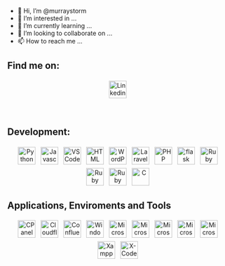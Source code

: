 - 👋 Hi, I’m @murraystorm
- 👀 I’m interested in ...
- 🌱 I’m currently learning ...
- 💞️ I’m looking to collaborate on ...
- 📫 How to reach me ...

<!---
murraystorm/murraystorm is a ✨ special ✨ repository because its `README.md` (this file) appears on your GitHub profile.
You can click the Preview link to take a look at your changes.
--->


## Find me on:


<p align="center">
  <a href="https://www.linkedin.com/in/murraystorm/" target="_blank" rel="noopener noreferrer">
    <img src="https://cdn.jsdelivr.net/npm/simple-icons@3.13.0/icons/linkedin.svg" alt="Linkedin" height="40" style="vertical-align:top; margin:4px">
  </a>
</p>

<br />

## Development:
<p align="center">
<img src="https://cdn.jsdelivr.net/npm/simple-icons@3.13.0/icons/python.svg" alt="Python" height="40" style="vertical-align:top; margin:4px">
<img src="https://cdn.jsdelivr.net/npm/simple-icons@3.13.0/icons/javascript.svg" alt="Javascript" height="40" style="vertical-align:top; margin:4px">
<img src="https://cdn.jsdelivr.net/npm/simple-icons@3.13.0/icons/visualstudiocode.svg" alt="VS Code" height="40" style="vertical-align:top; margin:4px">
<img src="https://cdn.jsdelivr.net/npm/simple-icons@3.13.0/icons/html5.svg" alt="HTML" height="40" style="vertical-align:top; margin:4px">
<img src="https://cdn.jsdelivr.net/npm/simple-icons@3.13.0/icons/wordpress.svg" alt="WordPress" height="40" style="vertical-align:top; margin:4px">
<img src="https://cdn.jsdelivr.net/npm/simple-icons@3.13.0/icons/laravel.svg" alt="Laravel" height="40" style="vertical-align:top; margin:4px">
<img src="https://cdn.jsdelivr.net/npm/simple-icons@3.13.0/icons/php.svg" alt="PHP" height="40" style="vertical-align:top; margin:4px">
<img src="https://cdn.jsdelivr.net/npm/simple-icons@3.13.0/icons/flask.svg" alt="flask" height="40" style="vertical-align:top; margin:4px">  
<img src="https://cdn.jsdelivr.net/npm/simple-icons@3.13.0/icons/ruby.svg" alt="Ruby" height="40" style="vertical-align:top; margin:4px">
<img src="https://cdn.jsdelivr.net/npm/simple-icons@3.13.0/icons/rubygems.svg" alt="Ruby Gems" height="40" style="vertical-align:top; margin:4px">
<img src="https://cdn.jsdelivr.net/npm/simple-icons@3.13.0/icons/rubyonrails.svg" alt="Ruby on Rails" height="40" style="vertical-align:top; margin:4px">
<img src="https://cdn.jsdelivr.net/npm/simple-icons@3.13.0/icons/c.svg" alt="C" height="40" style="vertical-align:top; margin:4px">
</p>

## Applications, Enviroments and Tools
<p align="center">
<img src="https://cdn.jsdelivr.net/npm/simple-icons@3.13.0/icons/cpanel.svg" alt="CPanel" height="40" style="vertical-align:top; margin:4px">
<img src="https://cdn.jsdelivr.net/npm/simple-icons@3.13.0/icons/cloudflare.svg" alt="Cloudflare" height="40" style="vertical-align:top; margin:4px">
<img src="https://cdn.jsdelivr.net/npm/simple-icons@3.13.0/icons/confluence.svg" alt="Confluence" height="40" style="vertical-align:top; margin:4px">
<img src="https://cdn.jsdelivr.net/npm/simple-icons@3.13.0/icons/windows.svg" alt="Windows" height="40" style="vertical-align:top; margin:4px">
<img src="https://cdn.jsdelivr.net/npm/simple-icons@3.13.0/icons/microsoftazure.svg" alt="Microsoft Azure" height="40" style="vertical-align:top; margin:4px">
<img src="https://cdn.jsdelivr.net/npm/simple-icons@3.13.0/icons/microsoftoffice.svg" alt="Microsoft Office" height="40" style="vertical-align:top; margin:4px">
<img src="https://cdn.jsdelivr.net/npm/simple-icons@3.13.0/icons/microsoftonedrive.svg" alt="Microsoft One Drive" height="40" style="vertical-align:top; margin:4px">
<img src="https://cdn.jsdelivr.net/npm/simple-icons@3.13.0/icons/microsoftoutlook.svg" alt="Microsoft Outlook" height="40" style="vertical-align:top; margin:4px">
<img src="https://cdn.jsdelivr.net/npm/simple-icons@3.13.0/icons/microsoftteams.svg" alt="Microsoft Teams" height="40" style="vertical-align:top; margin:4px">
<img src="https://cdn.jsdelivr.net/npm/simple-icons@3.13.0/icons/xampp.svg" alt="Xampp" height="40" style="vertical-align:top; margin:4px">
<img src="https://cdn.jsdelivr.net/npm/simple-icons@3.13.0/icons/xcode.svg" alt="X-Code" height="40" style="vertical-align:top; margin:4px">
</p>
  
